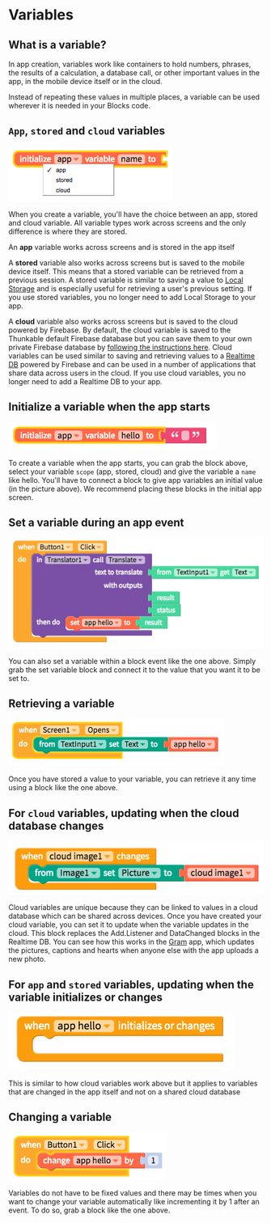 # Variables

## What is a variable?

In app creation, variables work like containers to hold numbers, phrases, the results of a calculation, a database call, or other important values in the app, in the mobile device itself or in the cloud.

Instead of repeating these values in multiple places, a variable can be used wherever it is needed in your Blocks code.

## `App`, `stored` and `cloud` variables

![](../../../.gitbook/assets/screen-shot-2018-10-11-at-12.26.33-pm.png)

When you create a variable, you'll have the choice between an app, stored and cloud variable. All variable types work across screens and the only difference is where they are stored.

An **app** variable works across screens and is stored in the app itself

A **stored** variable also works across screens but is saved to the mobile device itself. This means that a stored variable can be retrieved from a previous session. A stored variable is similar to saving a value to [Local Storage](../components/data/local-storage.md) and is especially useful for retrieving a user's previous setting. If you use stored variables, you no longer need to add Local Storage to your app.

A **cloud** variable also works across screens but is saved to the cloud powered by Firebase. By default, the cloud variable is saved to the Thunkable default Firebase database but you can save them to your own private Firebase database by [following the instructions here](../components/data/realtime-db.md#create-your-free-firebase-project-and-account). Cloud variables can be used similar to saving and retrieving values to a [Realtime DB](../components/data/realtime-db.md) powered by Firebase and can be used in a number of applications that share data across users in the cloud. If you use cloud variables, you no longer need to add a Realtime DB to your app.

## Initialize a variable when the app starts

![](../../../.gitbook/assets/screen-shot-2018-10-11-at-1.29.35-pm.png)

  
To create a variable when the app starts, you can grab the block above, select your variable `scope` \(app, stored, cloud\) and give the variable a `name` like hello. You'll have to connect a block to give app variables an initial value \(in the picture above\). We recommend placing these blocks in the initial app screen.

## Set a variable during an app event

![](../../../.gitbook/assets/screen-shot-2018-10-11-at-1.30.53-pm.png)

You can also set a variable within a block event like the one above. Simply grab the set variable block and connect it to the value that you want it to be set to.

## Retrieving a variable

![](../../../.gitbook/assets/screen-shot-2018-10-11-at-1.34.36-pm.png)

Once you have stored a value to your variable, you can retrieve it any time using a block like the one above.

## For `cloud` variables, updating when the cloud database changes

![](../../../.gitbook/assets/screen-shot-2018-10-12-at-6.10.44-am.png)

Cloud variables are unique because they can be linked to values in a cloud database which can be shared across devices. Once you have created your cloud variable, you can set it to update when the variable updates in the cloud. This block replaces the Add.Listener and DataChanged blocks in the Realtime DB. You can see how this works in the [Gram](https://x.thunkable.com/projectPage/5bbff7e035aa10fd7702f479) app, which updates the pictures, captions and hearts when anyone else with the app uploads a new photo.

## For `app` and `stored` variables, updating when the variable initializes or changes

![](../../../.gitbook/assets/screen-shot-2018-12-18-at-11.17.52-pm.png)

This is similar to how cloud variables work above but it applies to variables that are changed in the app itself and not on a shared cloud database

## Changing a variable

![](../../../.gitbook/assets/screen-shot-2018-10-11-at-1.44.00-pm.png)

  
Variables do not have to be fixed values and there may be times when you want to change your variable automatically like incrementing it by 1 after an event. To do so, grab a block like the one above.

